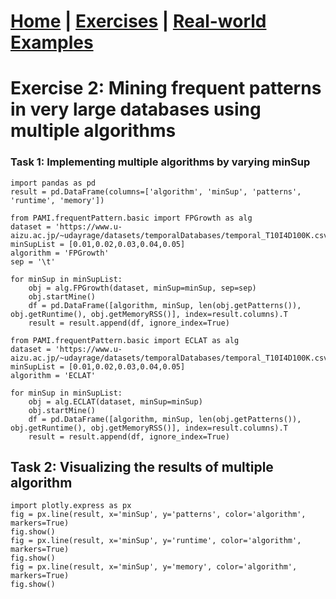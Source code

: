 # **[Home](index.html) | [Exercises](exercises.html) | [Real-world Examples](examples.html)**  

# Exercise 2: Mining frequent patterns in very large databases using multiple algorithms


### Task 1: Implementing multiple algorithms by varying minSup

    import pandas as pd
    result = pd.DataFrame(columns=['algorithm', 'minSup', 'patterns', 'runtime', 'memory'])

    from PAMI.frequentPattern.basic import FPGrowth as alg
    dataset = 'https://www.u-aizu.ac.jp/~udayrage/datasets/temporalDatabases/temporal_T10I4D100K.csv'
    minSupList = [0.01,0.02,0.03,0.04,0.05]
    algorithm = 'FPGrowth'
    sep = '\t'
    
    for minSup in minSupList:
        obj = alg.FPGrowth(dataset, minSup=minSup, sep=sep)
        obj.startMine()
        df = pd.DataFrame([algorithm, minSup, len(obj.getPatterns()), obj.getRuntime(), obj.getMemoryRSS()], index=result.columns).T
        result = result.append(df, ignore_index=True)
    
    from PAMI.frequentPattern.basic import ECLAT as alg
    dataset = 'https://www.u-aizu.ac.jp/~udayrage/datasets/temporalDatabases/temporal_T10I4D100K.csv'
    minSupList = [0.01,0.02,0.03,0.04,0.05]
    algorithm = 'ECLAT'
    
    for minSup in minSupList:
        obj = alg.ECLAT(dataset, minSup=minSup)
        obj.startMine()
        df = pd.DataFrame([algorithm, minSup, len(obj.getPatterns()), obj.getRuntime(), obj.getMemoryRSS()], index=result.columns).T
        result = result.append(df, ignore_index=True)

## Task 2: Visualizing the results of multiple algorithm

    import plotly.express as px
    fig = px.line(result, x='minSup', y='patterns', color='algorithm', markers=True)
    fig.show()
    fig = px.line(result, x='minSup', y='runtime', color='algorithm', markers=True)
    fig.show()
    fig = px.line(result, x='minSup', y='memory', color='algorithm', markers=True)
    fig.show()
